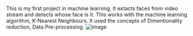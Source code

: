 This is my first project in machine learning, It extacts faces from video stream and detects whose face is it.
This works with the machine learning algorithm, K-Nearest Neighbours.
It used the concepts of Dimentionality reduction, Data Pre-processing.
![image](https://github.com/minalmahala/Facerecognitionapplication/assets/104641885/8c85f10f-6204-4e01-9c33-2dda89b934cd)

